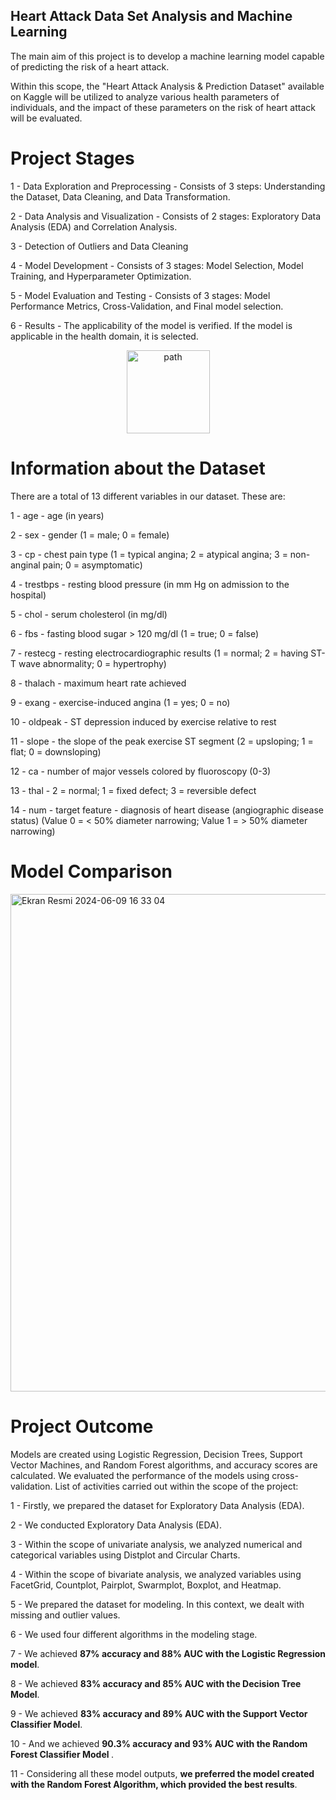 ## Heart Attack Data Set Analysis and Machine Learning

The main aim of this project is to develop a machine learning model capable of predicting the risk of a heart attack.

Within this scope, the "Heart Attack Analysis & Prediction Dataset" available on Kaggle will be utilized to analyze various health parameters of individuals, and the impact of these parameters on the risk of heart attack will be evaluated.

# Project Stages

1 - Data Exploration and Preprocessing - Consists of 3 steps: Understanding the Dataset, Data Cleaning, and Data Transformation.

2 - Data Analysis and Visualization - Consists of 2 stages: Exploratory Data Analysis (EDA) and Correlation Analysis.

3 - Detection of Outliers and Data Cleaning

4 - Model Development - Consists of 3 stages: Model Selection, Model Training, and Hyperparameter Optimization.

5 - Model Evaluation and Testing - Consists of 3 stages: Model Performance Metrics, Cross-Validation, and Final model selection.

6 - Results - The applicability of the model is verified. If the model is applicable in the health domain, it is selected.

<div align="center">
<img width="133" alt="path" src="https://github.com/sensoyyasin/heartdisease_prediction/assets/73845925/e7a9874e-de57-44ee-aeaf-8db913297e9b">
</div>

# Information about the Dataset

There are a total of 13 different variables in our dataset. These are:

1 - age - age (in years)

2 - sex - gender (1 = male; 0 = female)

3 - cp - chest pain type (1 = typical angina; 2 = atypical angina; 3 = non-anginal pain; 0 = asymptomatic)

4 - trestbps - resting blood pressure (in mm Hg on admission to the hospital)

5 - chol - serum cholesterol (in mg/dl)

6 - fbs - fasting blood sugar > 120 mg/dl (1 = true; 0 = false)

7 - restecg - resting electrocardiographic results (1 = normal; 2 = having ST-T wave abnormality; 0 = hypertrophy)

8 - thalach - maximum heart rate achieved

9 - exang - exercise-induced angina (1 = yes; 0 = no)

10 - oldpeak - ST depression induced by exercise relative to rest

11 - slope - the slope of the peak exercise ST segment (2 = upsloping; 1 = flat; 0 = downsloping)

12 - ca - number of major vessels colored by fluoroscopy (0-3)

13 - thal - 2 = normal; 1 = fixed defect; 3 = reversible defect

14 - num - target feature - diagnosis of heart disease (angiographic disease status) (Value 0 = < 50% diameter narrowing; Value 1 = > 50% diameter narrowing)


# Model Comparison

<img width="796" alt="Ekran Resmi 2024-06-09 16 33 04" src="https://github.com/sensoyyasin/heartdisease_prediction/assets/73845925/9d6d5f1a-bc3a-48c9-8b16-240932e8f080">

# Project Outcome

Models are created using Logistic Regression, Decision Trees, Support Vector Machines, and Random Forest algorithms, and accuracy scores are calculated. We evaluated the performance of the models using cross-validation.
List of activities carried out within the scope of the project:

1 - Firstly, we prepared the dataset for Exploratory Data Analysis (EDA).

2 - We conducted Exploratory Data Analysis (EDA).

3 - Within the scope of univariate analysis, we analyzed numerical and categorical variables using Distplot and Circular Charts.

4 - Within the scope of bivariate analysis, we analyzed variables using FacetGrid, Countplot, Pairplot, Swarmplot, Boxplot, and Heatmap.

5 - We prepared the dataset for modeling. In this context, we dealt with missing and outlier values.

6 - We used four different algorithms in the modeling stage.

7 - We achieved <b>87% accuracy and 88% AUC with the Logistic Regression model</b>.

8 - We achieved <b>83% accuracy and 85% AUC with the Decision Tree Model</b>.

9 - We achieved <b>83% accuracy and 89% AUC with the Support Vector Classifier Model</b>.

10 - And we achieved <b>90.3% accuracy and 93% AUC with the Random Forest Classifier Model </b>.

11 - Considering all these model outputs, <b>we preferred the model created with the Random Forest Algorithm, which provided the best results</b>.
